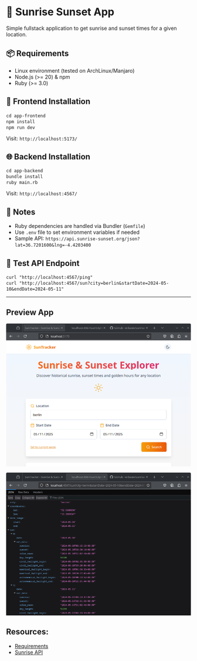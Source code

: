 # 🌅 Sunrise Sunset App

Simple fullstack application to get sunrise and sunset times for a given location.

## 📦 Requirements

- Linux environment (tested on ArchLinux/Manjaro)
- Node.js (>= 20) & npm 
- Ruby (>= 3.0)

## 🚀 Frontend Installation

```
cd app-frontend
npm install
npm run dev
```

Visit: `http://localhost:5173/`

## 🌐 Backend Installation

```
cd app-backend
bundle install
ruby main.rb
```

Visit: `http://localhost:4567/`

## 📌 Notes

- Ruby dependencies are handled via Bundler (`Gemfile`)
- Use `.env` file to set environment variables if needed
- Sample API: `https://api.sunrise-sunset.org/json?lat=36.7201600&lng=-4.4203400`
    

## 🧪 Test API Endpoint

```
curl "http://localhost:4567/ping"
curl "http://localhost:4567/sun?city=berlin&startDate=2024-05-10&endDate=2024-05-11"
```

---


## Preview App

![frontend](./docs/thumbnail.png)

![backend](./docs/thumbnail-backend.png)


## Resources:

- [Requirements](./docs/Sunrise_Sunset_App.pdf)
- [Sunrise API](https://sunrise-sunset.org/api)